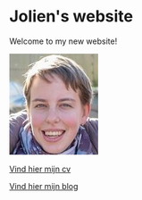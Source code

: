 ---
---
# Jolien's website 
Welcome to my new website!

![alt text](/images/ik.jpg)

[Vind hier mijn cv](/cv.md)

[Vind hier mijn blog](/blog/posts/2016.md)
